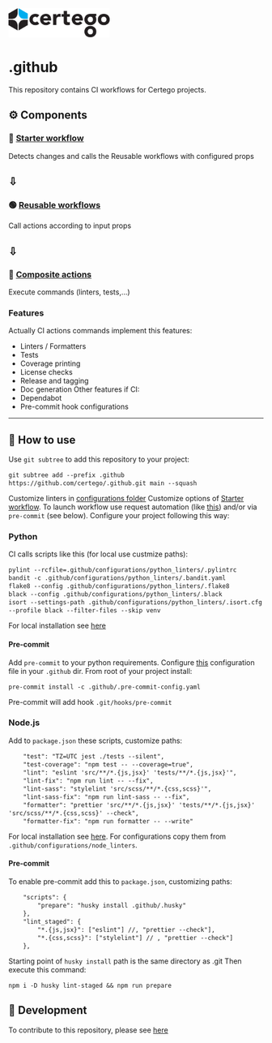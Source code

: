 <img src="Certego.png" alt="Certego" width="200" />

# .github

This repository contains CI workflows for Certego projects.

## ⚙️ Components
### 🔵 [Starter workflow](workflow-template/starter)
Detects changes and calls the Reusable workflows with configured props
## ⇩
### 🟢 [Reusable workflows](.github/workflows/)
Call actions according to input props
## ⇩
### 🔴 [Composite actions](.github/actions/)
Execute commands (linters, tests,...)

### Features
Actually CI actions commands implement this features:
- Linters / Formatters
- Tests
- Coverage printing
- License checks
- Release and tagging
- Doc generation
Other features if CI:
- Dependabot
- Pre-commit hook configurations

---

## 📖 How to use
Use `git subtree` to add this repository to your project:
```
git subtree add --prefix .github https://github.com/certego/.github.git main --squash
```
Customize linters in [configurations folder](configurations/)
Customize options of [Starter workflow](workflow-template/starter).
To launch workflow use request automation (like [this](.github/workflows/pull_request_automation.yml)) and/or via `pre-commit` (see below).
Configure your project following this way:

### Python
CI calls scripts like this (for local use custmize paths):
```
pylint --rcfile=.github/configurations/python_linters/.pylintrc
bandit -c .github/configurations/python_linters/.bandit.yaml
flake8 --config .github/configurations/python_linters/.flake8
black --config .github/configurations/python_linters/.black
isort --settings-path .github/configurations/python_linters/.isort.cfg --profile black --filter-files --skip venv
```
For local installation see [here](configurations/python_linters/README.md)

#### Pre-commit
Add `pre-commit` to your python requirements.
Configure [this](.pre-commit-config.yaml) configuration file in your `.github` dir.
From root of your project install:
```
pre-commit install -c .github/.pre-commit-config.yaml
```
Pre-commit will add hook `.git/hooks/pre-commit`

### Node.js
Add to `package.json` these scripts, customize paths:
```
    "test": "TZ=UTC jest ./tests --silent",
    "test-coverage": "npm test -- --coverage=true",
    "lint": "eslint 'src/**/*.{js,jsx}' 'tests/**/*.{js,jsx}'",
    "lint-fix": "npm run lint -- --fix",
    "lint-sass": "stylelint 'src/scss/**/*.{css,scss}'",
    "lint-sass-fix": "npm run lint-sass -- --fix",
    "formatter": "prettier 'src/**/*.{js,jsx}' 'tests/**/*.{js,jsx}' 'src/scss/**/*.{css,scss}' --check",
    "formatter-fix": "npm run formatter -- --write"
```
For local installation see [here](configurations/node_linters/README.md).
For configurations copy them from `.github/configurations/node_linters`.

#### Pre-commit
To enable pre-commit add this to `package.json`, customizing paths:
```
    "scripts": {
        "prepare": "husky install .github/.husky"
    },
    "lint_staged": {
        "*.{js,jsx}": ["eslint"] //, "prettier --check"],
        "*.{css,scss}": ["stylelint"] // , "prettier --check"]
    },
```
Starting point of `husky install` path is the same directory as .git
Then execute this command:
```
npm i -D husky lint-staged && npm run prepare
```

## 🔧 Development
To contribute to this repository, please see [here](README.dev.md)
